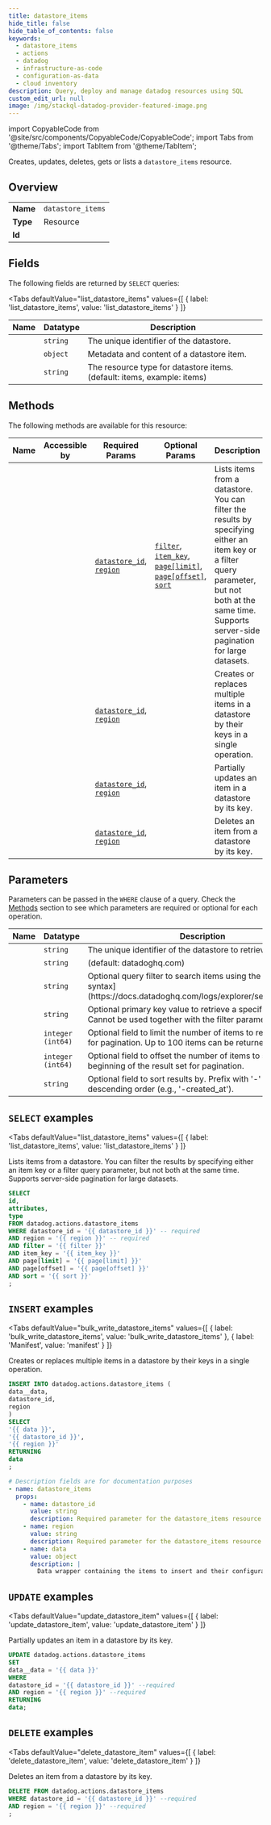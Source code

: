 ```yaml
--- 
title: datastore_items
hide_title: false
hide_table_of_contents: false
keywords:
  - datastore_items
  - actions
  - datadog
  - infrastructure-as-code
  - configuration-as-data
  - cloud inventory
description: Query, deploy and manage datadog resources using SQL
custom_edit_url: null
image: /img/stackql-datadog-provider-featured-image.png
---
```


import CopyableCode from '@site/src/components/CopyableCode/CopyableCode';
import Tabs from '@theme/Tabs';
import TabItem from '@theme/TabItem';

Creates, updates, deletes, gets or lists a <code>datastore_items</code> resource.

## Overview
<table><tbody>
<tr><td><b>Name</b></td><td><code>datastore_items</code></td></tr>
<tr><td><b>Type</b></td><td>Resource</td></tr>
<tr><td><b>Id</b></td><td><CopyableCode code="datadog.actions.datastore_items" /></td></tr>
</tbody></table>

## Fields

The following fields are returned by `SELECT` queries:

<Tabs
    defaultValue="list_datastore_items"
    values={[
        { label: 'list_datastore_items', value: 'list_datastore_items' }
    ]}
>
<TabItem value="list_datastore_items">

<table>
<thead>
    <tr>
    <th>Name</th>
    <th>Datatype</th>
    <th>Description</th>
    </tr>
</thead>
<tbody>
<tr>
    <td><CopyableCode code="id" /></td>
    <td><code>string</code></td>
    <td>The unique identifier of the datastore.</td>
</tr>
<tr>
    <td><CopyableCode code="attributes" /></td>
    <td><code>object</code></td>
    <td>Metadata and content of a datastore item.</td>
</tr>
<tr>
    <td><CopyableCode code="type" /></td>
    <td><code>string</code></td>
    <td>The resource type for datastore items. (default: items, example: items)</td>
</tr>
</tbody>
</table>
</TabItem>
</Tabs>

## Methods

The following methods are available for this resource:

<table>
<thead>
    <tr>
    <th>Name</th>
    <th>Accessible by</th>
    <th>Required Params</th>
    <th>Optional Params</th>
    <th>Description</th>
    </tr>
</thead>
<tbody>
<tr>
    <td><a href="#list_datastore_items"><CopyableCode code="list_datastore_items" /></a></td>
    <td><CopyableCode code="select" /></td>
    <td><a href="#parameter-datastore_id"><code>datastore_id</code></a>, <a href="#parameter-region"><code>region</code></a></td>
    <td><a href="#parameter-filter"><code>filter</code></a>, <a href="#parameter-item_key"><code>item_key</code></a>, <a href="#parameter-page[limit]"><code>page[limit]</code></a>, <a href="#parameter-page[offset]"><code>page[offset]</code></a>, <a href="#parameter-sort"><code>sort</code></a></td>
    <td>Lists items from a datastore. You can filter the results by specifying either an item key or a filter query parameter, but not both at the same time. Supports server-side pagination for large datasets.</td>
</tr>
<tr>
    <td><a href="#bulk_write_datastore_items"><CopyableCode code="bulk_write_datastore_items" /></a></td>
    <td><CopyableCode code="insert" /></td>
    <td><a href="#parameter-datastore_id"><code>datastore_id</code></a>, <a href="#parameter-region"><code>region</code></a></td>
    <td></td>
    <td>Creates or replaces multiple items in a datastore by their keys in a single operation.</td>
</tr>
<tr>
    <td><a href="#update_datastore_item"><CopyableCode code="update_datastore_item" /></a></td>
    <td><CopyableCode code="update" /></td>
    <td><a href="#parameter-datastore_id"><code>datastore_id</code></a>, <a href="#parameter-region"><code>region</code></a></td>
    <td></td>
    <td>Partially updates an item in a datastore by its key.</td>
</tr>
<tr>
    <td><a href="#delete_datastore_item"><CopyableCode code="delete_datastore_item" /></a></td>
    <td><CopyableCode code="delete" /></td>
    <td><a href="#parameter-datastore_id"><code>datastore_id</code></a>, <a href="#parameter-region"><code>region</code></a></td>
    <td></td>
    <td>Deletes an item from a datastore by its key.</td>
</tr>
</tbody>
</table>

## Parameters

Parameters can be passed in the `WHERE` clause of a query. Check the [Methods](#methods) section to see which parameters are required or optional for each operation.

<table>
<thead>
    <tr>
    <th>Name</th>
    <th>Datatype</th>
    <th>Description</th>
    </tr>
</thead>
<tbody>
<tr id="parameter-datastore_id">
    <td><CopyableCode code="datastore_id" /></td>
    <td><code>string</code></td>
    <td>The unique identifier of the datastore to retrieve.</td>
</tr>
<tr id="parameter-region">
    <td><CopyableCode code="region" /></td>
    <td><code>string</code></td>
    <td>(default: datadoghq.com)</td>
</tr>
<tr id="parameter-filter">
    <td><CopyableCode code="filter" /></td>
    <td><code>string</code></td>
    <td>Optional query filter to search items using the [logs search syntax](https://docs.datadoghq.com/logs/explorer/search_syntax/).</td>
</tr>
<tr id="parameter-item_key">
    <td><CopyableCode code="item_key" /></td>
    <td><code>string</code></td>
    <td>Optional primary key value to retrieve a specific item. Cannot be used together with the filter parameter.</td>
</tr>
<tr id="parameter-page[limit]">
    <td><CopyableCode code="page[limit]" /></td>
    <td><code>integer (int64)</code></td>
    <td>Optional field to limit the number of items to return per page for pagination. Up to 100 items can be returned per page.</td>
</tr>
<tr id="parameter-page[offset]">
    <td><CopyableCode code="page[offset]" /></td>
    <td><code>integer (int64)</code></td>
    <td>Optional field to offset the number of items to skip from the beginning of the result set for pagination.</td>
</tr>
<tr id="parameter-sort">
    <td><CopyableCode code="sort" /></td>
    <td><code>string</code></td>
    <td>Optional field to sort results by. Prefix with '-' for descending order (e.g., '-created_at').</td>
</tr>
</tbody>
</table>

## `SELECT` examples

<Tabs
    defaultValue="list_datastore_items"
    values={[
        { label: 'list_datastore_items', value: 'list_datastore_items' }
    ]}
>
<TabItem value="list_datastore_items">

Lists items from a datastore. You can filter the results by specifying either an item key or a filter query parameter, but not both at the same time. Supports server-side pagination for large datasets.

```sql
SELECT
id,
attributes,
type
FROM datadog.actions.datastore_items
WHERE datastore_id = '{{ datastore_id }}' -- required
AND region = '{{ region }}' -- required
AND filter = '{{ filter }}'
AND item_key = '{{ item_key }}'
AND page[limit] = '{{ page[limit] }}'
AND page[offset] = '{{ page[offset] }}'
AND sort = '{{ sort }}'
;
```
</TabItem>
</Tabs>


## `INSERT` examples

<Tabs
    defaultValue="bulk_write_datastore_items"
    values={[
        { label: 'bulk_write_datastore_items', value: 'bulk_write_datastore_items' },
        { label: 'Manifest', value: 'manifest' }
    ]}
>
<TabItem value="bulk_write_datastore_items">

Creates or replaces multiple items in a datastore by their keys in a single operation.

```sql
INSERT INTO datadog.actions.datastore_items (
data__data,
datastore_id,
region
)
SELECT 
'{{ data }}',
'{{ datastore_id }}',
'{{ region }}'
RETURNING
data
;
```
</TabItem>
<TabItem value="manifest">

```yaml
# Description fields are for documentation purposes
- name: datastore_items
  props:
    - name: datastore_id
      value: string
      description: Required parameter for the datastore_items resource.
    - name: region
      value: string
      description: Required parameter for the datastore_items resource.
    - name: data
      value: object
      description: |
        Data wrapper containing the items to insert and their configuration for the bulk insert operation.
```
</TabItem>
</Tabs>


## `UPDATE` examples

<Tabs
    defaultValue="update_datastore_item"
    values={[
        { label: 'update_datastore_item', value: 'update_datastore_item' }
    ]}
>
<TabItem value="update_datastore_item">

Partially updates an item in a datastore by its key.

```sql
UPDATE datadog.actions.datastore_items
SET 
data__data = '{{ data }}'
WHERE 
datastore_id = '{{ datastore_id }}' --required
AND region = '{{ region }}' --required
RETURNING
data;
```
</TabItem>
</Tabs>


## `DELETE` examples

<Tabs
    defaultValue="delete_datastore_item"
    values={[
        { label: 'delete_datastore_item', value: 'delete_datastore_item' }
    ]}
>
<TabItem value="delete_datastore_item">

Deletes an item from a datastore by its key.

```sql
DELETE FROM datadog.actions.datastore_items
WHERE datastore_id = '{{ datastore_id }}' --required
AND region = '{{ region }}' --required
;
```
</TabItem>
</Tabs>

